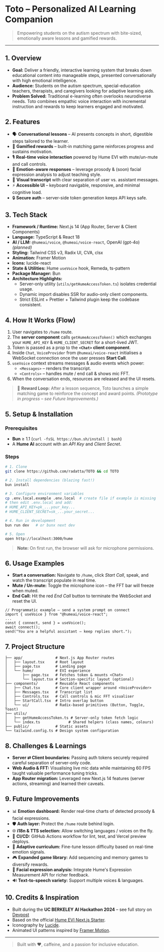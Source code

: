 # Toto – Personalized AI Learning Companion

> Empowering students on the autism spectrum with bite-sized, emotionally aware lessons and gamified rewards.

---

## 1. Overview

- **Goal:** Deliver a friendly, interactive learning system that breaks down educational content into manageable steps, presented conversationally with high emotional intelligence.
- **Audience:** Students on the autism spectrum, special-education teachers, therapists, and caregivers looking for adaptive learning aids.
- **Problem Solved:** Traditional e-learning often overlooks neurodiverse needs. Toto combines empathic voice interaction with incremental instruction and rewards to keep learners engaged and motivated.

## 2. Features

- 🗣 **Conversational lessons** – AI presents concepts in short, digestible steps tailored to the learner.
- 🧩 **Gamified rewards** – built-in matching game reinforces progress and sustains motivation.
- 🎙 **Real-time voice interaction** powered by Hume EVI with mute/un-mute and call controls.
- 🤗 **Emotion-aware responses** – leverage prosody & (soon) facial expression analysis to adjust teaching style.
- 💬 **Visual transcript** with clear separation of user vs. assistant messages.
- ⚡ **Accessible UI** – keyboard navigable, responsive, and minimal cognitive load.
- 🔒 **Secure auth** – server-side token generation keeps API keys safe.

## 3. Tech Stack

- **Framework / Runtime:** Next.js 14 (App Router, Server & Client Components)
- **Language:** TypeScript & React 18
- **AI / LLM:** `@humeai/voice`, `@humeai/voice-react`, OpenAI (gpt-4o) _(planned)_
- **Styling:** Tailwind CSS v3, Radix UI, CVA, clsx
- **Animation:** Framer Motion
- **Icons:** lucide-react
- **State & Utilities:** Hume `useVoice` hook, Remeda, ts-pattern
- **Package Manager:** Bun
- **Architecture Highlights:**
  - Server-only utility (`utils/getHumeAccessToken.ts`) isolates credential usage.
  - Dynamic import disables SSR for audio-only client components.
  - Strict ESLint + Prettier + Tailwind plugin keep the codebase consistent.

## 4. How It Works (Flow)

1. User navigates to `/hume` route.
2. The **server component** calls `getHumeAccessToken()` which exchanges your `HUME_API_KEY` & `HUME_CLIENT_SECRET` for a short-lived JWT.
3. Token is passed as a prop to the **`<Chat>` client component**.
4. Inside `Chat`, `VoiceProvider` from `@humeai/voice-react` initialises a WebSocket connection once the user presses **Start Call**.
5. `useVoice` context streams messages & audio events which power:
   - `<Messages>` – renders the transcript.
   - `<Controls>` – handles mute / end call & shows mic FFT.
6. When the conversation ends, resources are released and the UI resets.

> 🧩 **Reward Loop:** After a lesson sequence, Toto launches a simple matching game to reinforce the concept and award points. _(Prototype in progress – see Future Improvements.)_

## 5. Setup & Installation

### Prerequisites

- **Bun** ≥ 1.1 (`curl -fsSL https://bun.sh/install | bash`)
- A **Hume AI** account with an _API Key_ and _Client Secret_.

### Steps

```bash
# 1. Clone
git clone https://github.com/radatta/TOTO && cd TOTO

# 2. Install dependencies (blazing fast!)
bun install

# 3. Configure environment variables
cp .env.local.example .env.local  # create file if example is missing
# then edit .env.local and add:
# HUME_API_KEY=pk_...your_key...
# HUME_CLIENT_SECRET=sk_...your_secret...

# 4. Run in development
bun run dev   # or bunx next dev

# 5. Open
open http://localhost:3000/hume
```

> **Note:** On first run, the browser will ask for microphone permissions.

## 6. Usage Examples

- **Start a conversation:** Navigate to `/hume`, click _Start Call_, speak, and watch the transcript populate in real time.
- **Mute / Un-mute:** Toggle the microphone icon – the FFT bar will freeze when muted.
- **End Call:** Hit the red _End Call_ button to terminate the WebSocket and reset the UI.

```tsx
// Programmatic example – send a system prompt on connect
import { useVoice } from "@humeai/voice-react";
...
const { connect, send } = useVoice();
await connect();
send("You are a helpful assistant – keep replies short.");
```

## 7. Project Structure

```
├── app/               # Next.js App Router routes
│   ├── layout.tsx     # Root layout
│   ├── page.tsx       # Landing page
│   └── hume/          # EVI experience
│       ├── page.tsx   # Fetches token & mounts <Chat>
│       └── layout.tsx # Section-specific layout (optional)
├── components/        # Reusable React components
│   ├── Chat.tsx       # Core client wrapper around <VoiceProvider>
│   ├── Messages.tsx   # Transcript list
│   ├── Controls.tsx   # Call controls & mic FFT visualiser
│   ├── StartCall.tsx  # Intro overlay button
│   └── ui/            # Radix-based primitives (Button, Toggle, Toast)
├── utils/
│   ├── getHumeAccessToken.ts # Server-only token fetch logic
│   └── index.ts             # Shared helpers (class names, colours)
├── public/            # Static assets
└── tailwind.config.ts # Design system configuration
```

## 8. Challenges & Learnings

- **Server ⇄ Client boundaries:** Passing auth tokens securely required careful separation of server-only code.
- **Web Audio & FFT:** Visualising live mic data while maintaining 60 FPS taught valuable performance tuning tricks.
- **App Router migration:** Leveraged new Next.js 14 features (server actions, streaming) and learned their caveats.

## 9. Future Improvements

- 📊 **Emotion dashboard:** Render real-time charts of detected prosody & facial expressions.
- 🛡 **Auth layer:** Protect the `/hume` route behind login.
- 🌐 **i18n & TTS selection:** Allow switching languages / voices on the fly.
- 🚀 **CI/CD:** GitHub Actions workflow for lint, test, and Vercel preview deploys.
- 🧠 **Adaptive curriculum:** Fine-tune lesson difficulty based on real-time emotion signals.
- 🎮 **Expanded game library:** Add sequencing and memory games to diversify rewards.
- 👀 **Facial expression analysis:** Integrate Hume's Expression Measurement API for richer feedback.
- 🔊 **Text-to-speech variety:** Support multiple voices & languages.

## 10. Credits & Inspiration

- Built during the **UC BERKELEY** **AI Hackathon 2024** – see full story on [Devpost](https://devpost.com/software/toto-jlw31n?ref_content=my-projects-tab&ref_feature=my_projects)
- Based on the official [Hume EVI Next.js Starter](https://github.com/humeai/hume-evi-next-js-starter).
- Iconography by [Lucide](https://lucide.dev/).
- Animated UI patterns inspired by [Framer Motion](https://www.framer.com/motion/).

---

> Built with ❤️, caffeine, and a passion for inclusive education.
